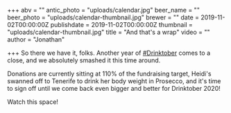 +++
abv = ""
antic_photo = "uploads/calendar.jpg"
beer_name = ""
beer_photo = "uploads/calendar-thumbnail.jpg"
brewer = ""
date = 2019-11-02T00:00:00Z
publishdate = 2019-11-02T00:00:00Z
thumbnail = "uploads/calendar-thumbnail.jpg"
title = "And that's a wrap"
video = ""
author = "Jonathan"

+++
So there we have it, folks. Another year of [#Drinktober](https://www.facebook.com/hashtag/drinktober?epa=HASHTAG) comes to a close, and we absolutely smashed it this time around.

Donations are currently sitting at 110% of the fundraising target, Heidi's swanned off to Tenerife to drink her body weight in Prosecco, and it's time to sign off until we come back even bigger and better for Drinktober 2020!

Watch this space!